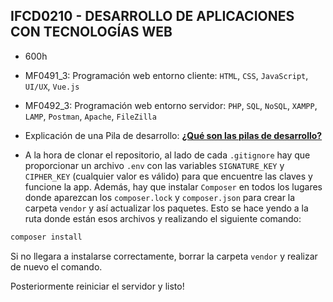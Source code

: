 ## IFCD0210 - DESARROLLO DE APLICACIONES CON TECNOLOGÍAS WEB

- 600h

- MF0491_3: Programación web entorno cliente: `HTML`, `CSS`, `JavaScript`, `UI/UX`, `Vue.js`

- MF0492_3: Programación web entorno servidor: `PHP`, `SQL`, `NoSQL`, `XAMPP`, `LAMP`, `Postman`, `Apache`, `FileZilla`

- Explicación de una Pila de desarrollo: [**¿Qué son las pilas de desarrollo?**](https://www.noitech.net/es/la-mejor-pila-de-tecnologia-para-sus-proyectos-guia-completa/)

- A la hora de clonar el repositorio, al lado de cada `.gitignore` hay que proporcionar un archivo `.env` con las variables `SIGNATURE_KEY` y `CIPHER_KEY` (cualquier valor es válido) para que encuentre las claves y funcione la app. Además, hay que instalar `Composer` en todos los lugares donde aparezcan los `composer.lock` y `composer.json` para crear la carpeta `vendor` y así actualizar los paquetes. Esto se hace yendo a la ruta donde están esos archivos y realizando el siguiente comando:

```bash
composer install
```

Si no llegara a instalarse correctamente, borrar la carpeta `vendor` y realizar de nuevo el comando.

Posteriormente reiniciar el servidor y listo!
